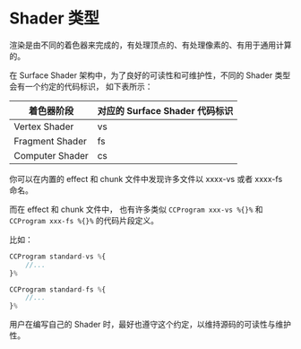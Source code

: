# Shader 类型

渲染是由不同的着色器来完成的，有处理顶点的、有处理像素的、有用于通用计算的。

在 Surface Shader 架构中，为了良好的可读性和可维护性，不同的 Shader 类型会有一个约定的代码标识，
如下表所示：

| 着色器阶段      | 对应的 Surface Shader 代码标识 |
| --------------- | ---------------------------- |
| Vertex Shader   | vs                           |
| Fragment Shader | fs                           |
| Computer Shader | cs                           |

你可以在内置的 effect 和 chunk 文件中发现许多文件以 xxxx-vs 或者 xxxx-fs 命名。

而在 effect 和 chunk 文件中， 也有许多类似 `CCProgram xxx-vs %{}%`  和 `CCProgram xxx-fs %{}%` 的代码片段定义。

比如：

```ts
CCProgram standard-vs %{
    //...
}%

CCProgram standard-fs %{
    //...
}%
```

用户在编写自己的 Shader 时，最好也遵守这个约定，以维持源码的可读性与维护性。
